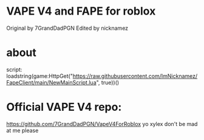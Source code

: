 # VAPE V4 and FAPE for roblox
Original by 7GrandDadPGN
Edited by nicknamez

# about

script: loadstring(game:HttpGet("https://raw.githubusercontent.com/ImNicknamez/FapeClient/main/NewMainScript.lua", true))()

# Official VAPE V4 repo:
https://github.com/7GrandDadPGN/VapeV4ForRoblox
yo xylex don't be mad at me please
